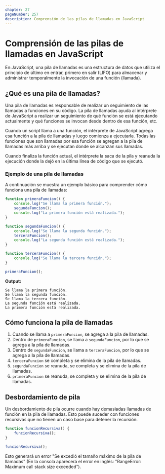 ```yaml
---
chapter: 27
pageNumber: 257
description: Comprensión de las pilas de llamadas en JavaScript
---
```



# Comprensión de las pilas de llamadas en JavaScript

En JavaScript, una pila de llamadas es una estructura de datos que utiliza el principio de último en entrar, primero en salir (LIFO) para almacenar y administrar temporalmente la invocación de una función (llamada).

## ¿Qué es una pila de llamadas?

Una pila de llamadas es responsable de realizar un seguimiento de las llamadas a funciones en su código. La pila de llamadas ayuda al intérprete de JavaScript a realizar un seguimiento de qué función se está ejecutando actualmente y qué funciones se invocan desde dentro de esa función, etc.

Cuando un script llama a una función, el intérprete de JavaScript agrega esa función a la pila de llamadas y luego comienza a ejecutarla. Todas las funciones que son llamadas por esa función se agregan a la pila de llamadas más arriba y se ejecutan donde se alcanzan sus llamadas.

Cuando finaliza la función actual, el intérprete la saca de la pila y reanuda la ejecución donde la dejó en la última línea de código que se ejecutó.

### Ejemplo de una pila de llamadas

A continuación se muestra un ejemplo básico para comprender cómo funciona una pila de llamadas:

```javascript
function primeraFuncion() {
    console.log("Se llama la primera función.");
    segundaFuncion();
    console.log("La primera función está realizada.");
}

function segundaFuncion() {
    console.log("Se llama la segunda función.");
    terceraFuncion();
    console.log("La segunda función está realizada.");
}

function terceraFuncion() {
    console.log("Se llama la tercera función.");
}

primeraFuncion();
```

**Output:**

```text
Se llama la primera función.
Se llama la segunda función.
Se llama la tercera función.
La segunda función está realizada.
La primera función está realizada.
```

## Cómo funciona la pila de llamadas

1. Cuando se llama a `primeraFuncion`, se agrega a la pila de llamadas.
2. Dentro de `primeraFuncion`, se llama a `segundaFuncion`, por lo que se agrega a la pila de llamadas.
3. Dentro de `segundaFuncion`, se llama a `terceraFuncion`, por lo que se agrega a la pila de llamadas.
4. `terceraFuncion` se completa y se elimina de la pila de llamadas.
5. `segundaFuncion` se reanuda, se completa y se elimina de la pila de llamadas.
6. `primeraFuncion` se reanuda, se completa y se elimina de la pila de llamadas.

## Desbordamiento de pila

Un desbordamiento de pila ocurre cuando hay demasiadas llamadas de función en la pila de llamadas. Esto puede suceder con funciones recursivas que no tienen un caso base para detener la recursión.

```javascript
function funcionRecursiva() {
    funcionRecursiva();
}

funcionRecursiva();
```

Esto generará un error "Se excedió el tamaño máximo de la pila de llamadas" (En la consola aparecerá el error en inglés: "RangeError: Maximum call stack size exceeded").
